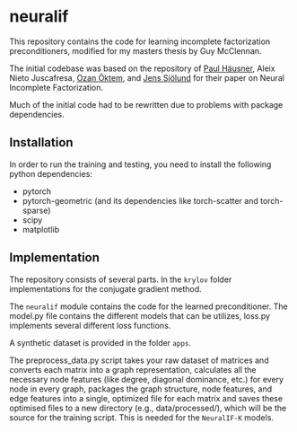 # neuralif

This repository contains the code for learning incomplete factorization preconditioners, modified for my masters thesis by Guy McClennan.

The initial codebase was based on the repository of [Paul Häusner](https://paulhausner.github.io), Aleix Nieto Juscafresa, [Ozan Öktem](https://www.kth.se/profile/ozan), and [Jens Sjölund](https://jsjol.github.io/) for their paper on Neural Incomplete Factorization.

Much of the initial code had to be rewritten due to problems with package dependencies.

## Installation

In order to run the training and testing, you need to install the following python dependencies:

- pytorch
- pytorch-geometric (and its dependencies like torch-scatter and torch-sparse)
- scipy
- matplotlib

## Implementation

The repository consists of several parts. In the `krylov` folder implementations for the conjugate gradient method.

The `neuralif` module contains the code for the learned preconditioner. The model.py file contains the different models that can be utilizes, loss.py implements several different loss functions.

A synthetic dataset is provided in the folder `apps`.

The preprocess_data.py script takes your raw dataset of matrices and converts each matrix into a graph representation, calculates all the necessary node features (like degree, diagonal dominance, etc.) for every node in every graph, packages the graph structure, node features, and edge features into a single, optimized file for each matrix and saves these optimised files to a new directory (e.g., data/processed/), which will be the source for the training script. This is needed for the `NeuralIF-K` models.

